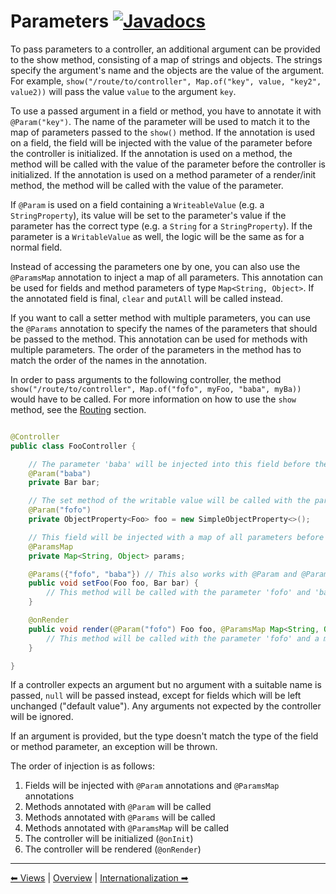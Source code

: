 # Parameters [![Javadocs](https://javadoc.io/badge2/org.fulib/fulibFx/Javadocs.svg?color=green)](https://javadoc.io/doc/org.fulib/fulibFx/latest/org/fulib/fx/annotation/param/package-summary.html)

To pass parameters to a controller, an additional argument can be provided to the show method, consisting of a map of
strings and objects. The strings specify the argument's name and the objects are the value of the argument. For example,
`show("/route/to/controller", Map.of("key", value, "key2", value2))` will pass the value `value` to the argument `key`.

To use a passed argument in a field or method, you have to annotate it with `@Param("key")`. The name of the parameter
will be used to match it to the map of parameters passed to the `show()` method. If the annotation is used on a field,
the field will be injected with the value of the parameter before the controller is initialized. If the annotation is used
on a method, the method will be called with the value of the parameter before the controller is initialized. If the
annotation is used on a method parameter of a render/init method, the method will be called with the value of the parameter.

If `@Param` is used on a field containing a `WriteableValue` (e.g. a `StringProperty`), its value will be set to the
parameter's value if the parameter has the correct type (e.g. a `String` for a `StringProperty`). If the parameter is
a `WritableValue` as well, the logic will be the same as for a normal field.

Instead of accessing the parameters one by one, you can also use the `@ParamsMap` annotation to inject a map of all parameters.
This annotation can be used for fields and method parameters of type `Map<String, Object>`. If the annotated field is final,
`clear` and `putAll` will be called instead.

If you want to call a setter method with multiple parameters, you can use the `@Params` annotation to specify the names of
the parameters that should be passed to the method. This annotation can be used for methods with multiple parameters.
The order of the parameters in the method has to match the order of the names in the annotation.

In order to pass arguments to the following controller, the method `show("/route/to/controller", Map.of("fofo", myFoo, "baba", myBa))`
would have to be called. For more information on how to use the `show` method, see the [Routing](7-routing.md) section.

```java

@Controller
public class FooController {

    // The parameter 'baba' will be injected into this field before the controller is initialized
    @Param("baba")
    private Bar bar;

    // The set method of the writable value will be called with the parameter 'fofo'
    @Param("fofo")
    private ObjectProperty<Foo> foo = new SimpleObjectProperty<>();

    // This field will be injected with a map of all parameters before the controller is initialized
    @ParamsMap
    private Map<String, Object> params;

    @Params({"fofo", "baba"}) // This also works with @Param and @ParamsMap
    public void setFoo(Foo foo, Bar bar) {
        // This method will be called with the parameter 'fofo' and 'baba' before the controller is initialized
    }

    @onRender
    public void render(@Param("fofo") Foo foo, @ParamsMap Map<String, Object> params) {
        // This method will be called with the parameter 'fofo' and a map of all parameters upon rendering
    }

}
```

If a controller expects an argument but no argument with a suitable name is passed, `null` will be passed instead, except for fields which will be left unchanged ("default value").
Any arguments not expected by the controller will be ignored.

If an argument is provided, but the type doesn't match the type of the field or method parameter, an exception will be
thrown.

The order of injection is as follows:
1. Fields will be injected with `@Param` annotations and `@ParamsMap` annotations
2. Methods annotated with `@Param` will be called
3. Methods annotated with `@Params` will be called
4. Methods annotated with `@ParamsMap` will be called
5. The controller will be initialized (`@onInit`)
6. The controller will be rendered (`@onRender`)

---

[⬅ Views](3-views.md) | [Overview](README.md) | [Internationalization ➡](5-internationalization.md)